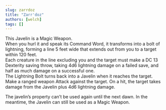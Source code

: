 ```yaml
---
slug: zarrdoz
title: "Zarr'doz"
authors: [welch]
tags: []
---
```


This Javelin is a Magic Weapon.   
 When you hurl it and speak its Command Word, it transforms into a bolt of lightning, forming a line 5 feet wide that extends out from you to a target within 120 feet.   
 Each creature in the line excluding you and the target must make a DC 13 Dexterity saving throw, taking 4d6 lightning damage on a failed save, and half as much damage on a successful one.   
 The Lightning Bolt turns back into a Javelin when it reaches the target.   
 Make a ranged weapon Attack against the target. On a hit, the target takes damage from the Javelin plus 4d6 lightning damage.
 
The javelin’s property can’t be used again until the next dawn. In the meantime, the Javelin can still be used as a Magic Weapon.